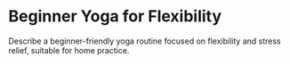 # Beginner Yoga for Flexibility

Describe a beginner-friendly yoga routine focused on flexibility and stress relief, suitable for home practice.